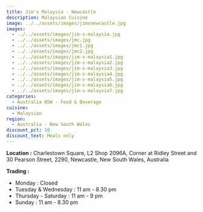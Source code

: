 ```yaml
---
title: Jim's Malaysia - Newcastle
description: Malaysian Cuisine
image: ../../assets/images/jimsnewcastle.jpg
images:
  - ../../assets/images/jim-s-malaysia.jpg
  - ../../assets/images/jmc.jpg
  - ../../assets/images/jmc1.jpg
  - ../../assets/images/jmc2.jpg
  - ../../assets/images/jim-s-malaysia1.jpg
  - ../../assets/images/jim-s-malaysia2.jpg
  - ../../assets/images/jim-s-malaysia3.jpg
  - ../../assets/images/jim-s-malaysia4.jpg
  - ../../assets/images/jim-s-malaysia5.jpg
  - ../../assets/images/jim-s-malaysia6.jpg
  - ../../assets/images/jim-s-malaysia7.jpg
categories:
  - Australia NSW - Food & Beverage
cuisine:
  - Malaysian
region:
  - Australia - New South Wales
discount_pct: 10
discount_text: Meals only
---
```

**Location :** Charlestown Square, L2 Shop 2096A, Corner at Ridley Street and 30 Pearson Street, 2290, Newcastle, New South Wales, Australia

**Trading :** 

* Monday : Closed
* Tuesday & Wednesday : 11 am - 8.30 pm
* Thursday - Saturday : 11 am - 9 pm
* Sunday : 11 am - 8.30 pm
